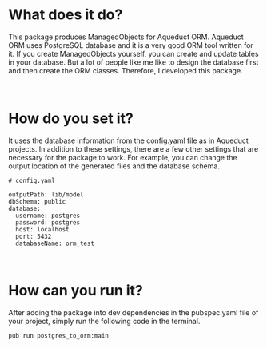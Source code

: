 # What does it do?
This package produces ManagedObjects for Aqueduct ORM. Aqueduct ORM uses PostgreSQL database and it is a very good ORM tool written for it. If you create ManagedObjects yourself, you can create and update tables in your database. But a lot of people like me like to design the database first and then create the ORM classes. Therefore, I developed this package.

<br/>

# How do you set it?
It uses the database information from the config.yaml file as in Aqueduct projects. In addition to these settings, there are a few other settings that are necessary for the package to work. For example, you can change the output location of the generated files and the database schema.

```
# config.yaml

outputPath: lib/model
dbSchema: public
database:
  username: postgres
  password: postgres
  host: localhost
  port: 5432
  databaseName: orm_test

```
<br>

# How can you run it?
After adding the package into dev dependencies in the pubspec.yaml file of your project, simply run the following code in the terminal.

`pub run postgres_to_orm:main`
